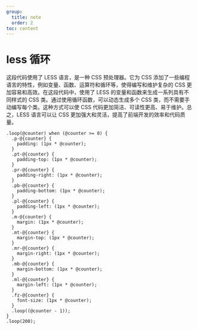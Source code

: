 ```yaml
---
group:
  title: note
  order: 2
toc: content
---
```


# less 循环

这段代码使用了 LESS 语言，是一种 CSS 预处理器。它为 CSS 添加了一些编程语言的特性，例如变量、函数、运算符和循环等，使得编写和维护复杂的 CSS 更加容易和高效。在这段代码中，使用了 LESS 的变量和函数来生成一系列具有不同样式的 CSS 类。通过使用循环函数，可以动态生成多个 CSS 类，而不需要手动编写每个类。这种方式可以使 CSS 代码更加简洁、可读性更高、易于维护。总之，LESS 语言可以让 CSS 更加强大和灵活，提高了前端开发的效率和代码质量。

```less
.loop(@counter) when (@counter >= 0) {
  .p-@{counter} {
    padding: (1px * @counter);
  }
  .pt-@{counter} {
    padding-top: (1px * @counter);
  }
  .pr-@{counter} {
    padding-right: (1px * @counter);
  }
  .pb-@{counter} {
    padding-bottom: (1px * @counter);
  }
  .pl-@{counter} {
    padding-left: (1px * @counter);
  }
  .m-@{counter} {
    margin: (1px * @counter);
  }
  .mt-@{counter} {
    margin-top: (1px * @counter);
  }
  .mr-@{counter} {
    margin-right: (1px * @counter);
  }
  .mb-@{counter} {
    margin-bottom: (1px * @counter);
  }
  .ml-@{counter} {
    margin-left: (1px * @counter);
  }
  .fz-@{counter} {
    font-size: (1px * @counter);
  }
  .loop((@counter - 1));
}
.loop(200);
```
